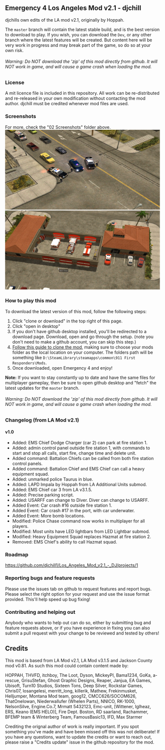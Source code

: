 ## Emergency 4 Los Angeles Mod v2.1 - djchill
djchills own edits of the LA mod v2.1, originally by Hoppah.

The `master` branch will contain the latest stable build, and is the best version to download to play. If you wish, you can download the `Dev`, or any other branch where the latest features will be created. But content here will be very work in progress and may break part of the game, so do so at your own risk.

###### Warning: *Do NOT download the 'zip' of this mod directly from github. It will NOT work in game, and will cause a game crash when loading the mod.*

### License
A mit licence file is included in this repository. All work can be re-distributed and re-released in your own modification without contacting the mod author. djchill must be credited whenever mod files are used.

### Screenshots
For more, check the "02 Screenshots" folder above.
![Police cars](https://github.com/djchill1/Los_Angeles_Mod_v2.1_-_DJ/blob/master/02%20Screenshots/police_cars.png?raw=true)
![Fire Station 2](https://github.com/djchill1/Los_Angeles_Mod_v2.1_-_DJ/blob/master/02%20Screenshots/station2.png?raw=true)

### How to play this mod
To download the latest version of this mod, follow the following steps:
1. Click "clone or download" in the top right of this page.
2. Click "open in desktop"
3. If you don't have github desktop installed, you'll be redirected to a download page. Download, open and go through the setup. (note you don't need to make a github account, you can skip this step.)
4. [Follow this guide to clone the mod](https://help.github.com/en/desktop/contributing-to-projects/cloning-a-repository-from-github-to-github-desktop), making sure to choose your mods folder as the local location on your computer. The folders path will be something like `D:\SteamLibrary\steamapps\common\911 First Responders\Mods`.
5. Once downloaded, open Emergency 4 and enjoy!

**Note:** If you want to stay constantly up to date and have the same files for multiplayer gameplay, then be sure to open github desktop and "fetch" the latest updates for the `master` branch.

###### Warning: *Do NOT download the 'zip' of this mod directly from github. It will NOT work in game, and will cause a game crash when loading the mod.*

### Changelog (from LA Mod v2.1)
#### v1.0
* Added: EMS Chief Dodge Charger (car 2) can park at fire station 1.
* Added: admin control panel outside fire station 1, with commands to start and stop all calls, start fire, change time and delete unit.
* Added command: Battalion Chiefs can be called from both fire station control panels.
* Added command: Battalion Chief and EMS Chief can call a heavy equipment squad.
* Added: unmarked police Taurus in blue.
* Added: LAPD Impala by Hoppah from LA Additional Units submod.
* Added: EMS Chief car 3 from LA v3.1.5.
* Added: Precise parking script.
* Added: USARFF can change to Diver. Diver can change to USARFF.
* Added Event: Car crash #16 outside fire station 1.
* Added Event: Car crash #17 in the port, with car underwater.
* Added Event: More bomb locations.
* Modified: Police Chase command now works in multiplayer for all players.
* Modified: Most units have LED lightbars from LED Lightbar submod.
* Modified: Heavy Equipment Squad replaces Hazmat at fire station 2.
* Removed: EMS Chief's ability to call Hazmat squad.

### Roadmap
https://github.com/djchill1/Los_Angeles_Mod_v2.1_-_DJ/projects/1

### Reporting bugs and feature requests
Please use the issues tab on github to request features and report bugs. Please select the right option for your request and use the issue format provided. This'll help speed up bug fixing!

### Contributing and helping out
Anybody who wants to help out can do so, either by submitting bug and feature requests above, or if you have experience in fixing you can also submit a pull request with your change to be reviewed and tested by others!

## Credits
This mod is based from LA Mod v2.1, LA Mod v3.1.5 and Jackson County mod v0.81. As such this mod could contain content made by:

HOPPAH, THVFD, itchboy, The Loot, Dyson, MickeyPI, Bama1234, GoKa, a-rescue, GrisuStefan, Ghost Graphic Designs, Reaper, Janjua, EA Games, Ubisoft, Turn10 Studios, Sixteen Tons, Deep Silver, Rockstar Games, Chris07, losangelesi, merritt_long, killerik, Mathew, Frekinmusket, Helljumper, Montana Mod team, goog12, CMCC626/SOCOM626, ThatOneIowan, Niederwallufer (Whelen Parts), NNICO, RK-1000, NelsonSilve, Engine.Co.7, Mrmatt 5432123, Emc-unit, [Wittener, Iglheaz, ERS, Keano (EMS HELO)], Fire Dept. Boston, RD saarland, Rachammer, BFEMP team & Winterberg Team, FamousBasic13, IFD, Max Starmer

Crediting the orignal author of work is really important. If you spot something you've made and have been missed off this was not deliberate! If you have any questions, want to update the credits or want to reach out, please raise a "Credits update" issue in the github repository for the mod.
